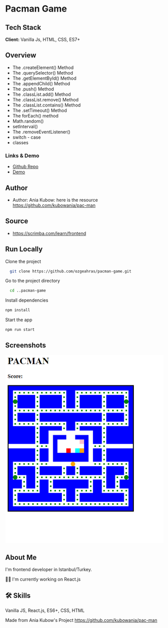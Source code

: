 # Pacman Game

## Tech Stack

**Client:** Vanilla Js, HTML, CSS, ES7+

## Overview

- The .createElement() Method
- The .querySelector() Method
- The .getElementById() Method
- The .appendChild() Method
- The .push() Method
- The .classList.add() Method
- The .classList.remove() Method
- The .classList.contains() Method
- The .setTimeout() Method
- The forEach() method
- Math.random()
- setInterval()
- The .removeEventListener()
- switch - case
- classes

### Links & Demo

- [Github Repo](https://github.com/ozgeahras/pacman-game)
- [Demo](https://ozgeahras.github.io/pacman-game/)

## Author

- Author: Ania Kubow: here is the resource https://github.com/kubowania/pac-man

## Source

- https://scrimba.com/learn/frontend

## Run Locally

Clone the project

```bash
  git clone https://github.com/ozgeahras/pacman-game.git
```

Go to the project directory

```bash
  cd ..pacman-game
```

Install dependencies

```bash
npm install
```

Start the app

```bash
npm run start
```

## Screenshots

![App Screenshot](https://github.com/ozgeahras/pacman-game/blob/master/screenshot.png)

## About Me

I'm frontend developer in Istanbul/Turkey.

👩‍💻 I'm currently working on React.js

## 🛠 Skills

Vanilla JS, React.js, ES6+, CSS, HTML

Made from Ania Kubow's Project https://github.com/kubowania/pac-man